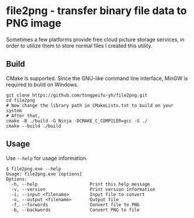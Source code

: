 # file2png - transfer binary file data to PNG image
Sometimes a few platforms provide free cloud picture storage services, in order to utilize them to store normal files I created this utility.

## Build
CMake is supported. Since the GNU-like command line interface, MinGW is required to build on Windows.
```shell
git clone https://github.com/tongpeifu-yh/file2png.git
cd file2png
# Now change the library path in CMakeLists.txt to build on your system
# After that,
cmake -B ./build -G Ninja -DCMAKE_C_COMPILER=gcc -S ./
cmake --build ./build
```

## Usage
Use `--help` for usage information.
```
$ file2png.exe --help
Usage: file2png.exe [options]
Options:
  -h, --help                    Print this help message
  -v, --version                 Print version information
  -i, --input <filename>        Input file to convert
  -o, --output <filename>       Output file
  -f, --forwords                Convert file to PNG
  -b, --backwords               Convert PNG to file

```